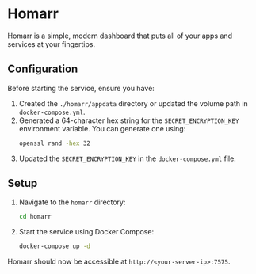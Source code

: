 # Homarr

Homarr is a simple, modern dashboard that puts all of your apps and services at your fingertips.

## Configuration

Before starting the service, ensure you have:
1.  Created the `./homarr/appdata` directory or updated the volume path in `docker-compose.yml`.
2.  Generated a 64-character hex string for the `SECRET_ENCRYPTION_KEY` environment variable. You can generate one using:
    ```bash
    openssl rand -hex 32
    ```
3.  Updated the `SECRET_ENCRYPTION_KEY` in the `docker-compose.yml` file.

## Setup

1.  Navigate to the `homarr` directory:
    ```bash
    cd homarr
    ```
2.  Start the service using Docker Compose:
    ```bash
    docker-compose up -d
    ```

Homarr should now be accessible at `http://<your-server-ip>:7575`. 
